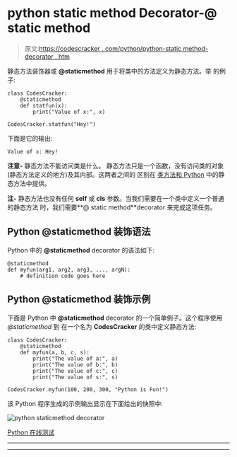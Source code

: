 # python static method Decorator-@ static method

> 原文:[https://codescracker . com/python/python-static method-decorator . htm](https://codescracker.com/python/python-staticmethod-decorator.htm)

静态方法装饰器或 **@staticmethod** 用于将类中的方法定义为静态方法。举 的例子:

```
class CodesCracker:
    @staticmethod
    def statfun(x):
        print("Value of x:", x)

CodesCracker.statfun("Hey!")
```

下面是它的输出:

```
Value of x: Hey!
```

**注意-** 静态方法不能访问类是什么。 静态方法只是一个函数，没有访问类的对象(静态方法定义的地方)及其内部。这两者之间的 区别在 [类方法和 Python](/python/python-class-method-vs-static-method.htm) 中的静态方法中提供。

**注-** 静态方法也没有任何 **self** 或 **cls** 参数。当我们需要在一个类中定义一个普通的静态方法 时，我们需要**@ static method**decorator 来完成这项任务。

## Python @staticmethod 装饰语法

Python 中的 **@staticmethod** decorator 的语法如下:

```
@staticmethod
def myfun(arg1, arg2, arg3, ..., argN):
    # definition code goes here
```

## Python @staticmethod 装饰示例

下面是 Python 中 **@staticmethod** decorator 的一个简单例子。这个程序使用 *@staticmethod* 到 在一个名为 **CodesCracker** 的类中定义静态方法:

```
class CodesCracker:
    @staticmethod
    def myfun(a, b, c, s):
        print("The value of a:", a)
        print("The value of b:", b)
        print("The value of c:", c)
        print("The value of s:", s)

CodesCracker.myfun(100, 200, 300, "Python is Fun!")
```

该 Python 程序生成的示例输出显示在下面给出的快照中:

![python staticmethod decorator](../Images/d0ac63d0b5c6ed59a142319157a1d529.png)

[Python 在线测试](/exam/showtest.php?subid=10)

* * *

* * *